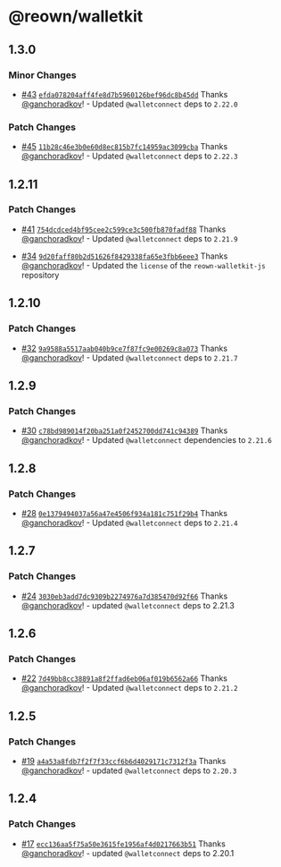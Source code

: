 # @reown/walletkit

## 1.3.0

### Minor Changes

- [#43](https://github.com/reown-com/reown-walletkit-js/pull/43) [`efda078204aff4fe8d7b5960126bef96dc8b45dd`](https://github.com/reown-com/reown-walletkit-js/commit/efda078204aff4fe8d7b5960126bef96dc8b45dd) Thanks [@ganchoradkov](https://github.com/ganchoradkov)! - Updated `@walletconnect` deps to `2.22.0`

### Patch Changes

- [#45](https://github.com/reown-com/reown-walletkit-js/pull/45) [`11b28c46e3b0e60d8ec815b7fc14959ac3099cba`](https://github.com/reown-com/reown-walletkit-js/commit/11b28c46e3b0e60d8ec815b7fc14959ac3099cba) Thanks [@ganchoradkov](https://github.com/ganchoradkov)! - Updated `@walletconnect` deps to `2.22.3`

## 1.2.11

### Patch Changes

- [#41](https://github.com/reown-com/reown-walletkit-js/pull/41) [`754dcdced4bf95cee2c599ce3c500fb870fadf88`](https://github.com/reown-com/reown-walletkit-js/commit/754dcdced4bf95cee2c599ce3c500fb870fadf88) Thanks [@ganchoradkov](https://github.com/ganchoradkov)! - Updated `@walletconnect` deps to `2.21.9`

- [#34](https://github.com/reown-com/reown-walletkit-js/pull/34) [`9d20faff80b2d51626f8429338fa65e3fbb6eee3`](https://github.com/reown-com/reown-walletkit-js/commit/9d20faff80b2d51626f8429338fa65e3fbb6eee3) Thanks [@ganchoradkov](https://github.com/ganchoradkov)! - Updated the `license` of the `reown-walletkit-js` repository

## 1.2.10

### Patch Changes

- [#32](https://github.com/reown-com/reown-walletkit-js/pull/32) [`9a9588a5517aab040b9ce7f87fc9e00269c8a073`](https://github.com/reown-com/reown-walletkit-js/commit/9a9588a5517aab040b9ce7f87fc9e00269c8a073) Thanks [@ganchoradkov](https://github.com/ganchoradkov)! - Updated `@walletconnect` deps to `2.21.7`

## 1.2.9

### Patch Changes

- [#30](https://github.com/reown-com/reown-walletkit-js/pull/30) [`c78bd989014f20ba251a0f2452700dd741c94389`](https://github.com/reown-com/reown-walletkit-js/commit/c78bd989014f20ba251a0f2452700dd741c94389) Thanks [@ganchoradkov](https://github.com/ganchoradkov)! - Updated `@walletconnect` dependencies to `2.21.6`

## 1.2.8

### Patch Changes

- [#28](https://github.com/reown-com/reown-walletkit-js/pull/28) [`0e1379494037a56a47e4506f934a181c751f29b4`](https://github.com/reown-com/reown-walletkit-js/commit/0e1379494037a56a47e4506f934a181c751f29b4) Thanks [@ganchoradkov](https://github.com/ganchoradkov)! - Updated `@walletconnect` deps to `2.21.4`

## 1.2.7

### Patch Changes

- [#24](https://github.com/reown-com/reown-walletkit-js/pull/24) [`3030eb3add7dc9309b2274976a7d385470d92f66`](https://github.com/reown-com/reown-walletkit-js/commit/3030eb3add7dc9309b2274976a7d385470d92f66) Thanks [@ganchoradkov](https://github.com/ganchoradkov)! - updated `@walletconnect` deps to 2.21.3

## 1.2.6

### Patch Changes

- [#22](https://github.com/reown-com/reown-walletkit-js/pull/22) [`7d49bb8cc38891a8f2ffad6eb06af019b6562a66`](https://github.com/reown-com/reown-walletkit-js/commit/7d49bb8cc38891a8f2ffad6eb06af019b6562a66) Thanks [@ganchoradkov](https://github.com/ganchoradkov)! - Updated `@walletconnect` deps to `2.21.2`

## 1.2.5

### Patch Changes

- [#19](https://github.com/reown-com/reown-walletkit-js/pull/19) [`a4a53a8fdb7f2f7f33ccf6b6d4029171c7312f3a`](https://github.com/reown-com/reown-walletkit-js/commit/a4a53a8fdb7f2f7f33ccf6b6d4029171c7312f3a) Thanks [@ganchoradkov](https://github.com/ganchoradkov)! - updated `@walletconnect` deps to `2.20.3`

## 1.2.4

### Patch Changes

- [#17](https://github.com/reown-com/reown-walletkit-js/pull/17) [`ecc136aa5f75a50e3615fe1956af4d0217663b51`](https://github.com/reown-com/reown-walletkit-js/commit/ecc136aa5f75a50e3615fe1956af4d0217663b51) Thanks [@ganchoradkov](https://github.com/ganchoradkov)! - updated `@walletconnect` deps to 2.20.1
